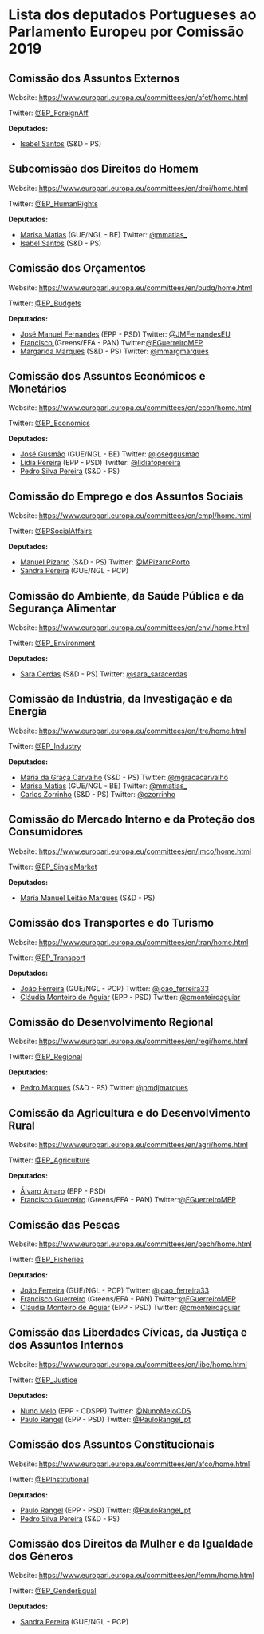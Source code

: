 # Lista dos deputados Portugueses ao Parlamento Europeu por Comissão 2019

## Comissão dos Assuntos Externos

Website: https://www.europarl.europa.eu/committees/en/afet/home.html

Twitter: [@EP_ForeignAff](https://twitter.com/EP_ForeignAff)

**Deputados:**
* [Isabel Santos](http://www.europarl.europa.eu/meps/en/197650/ISABEL_SANTOS/home) (S&D - PS)

## Subcomissão dos Direitos do Homem

Website: https://www.europarl.europa.eu/committees/en/droi/home.html

Twitter: [@EP_HumanRights](https://twitter.com/EP_HumanRights)

**Deputados:**
* [Marisa Matias](http://www.europarl.europa.eu/meps/en/96820/MARISA_MATIAS/home) (GUE/NGL - BE) Twitter: [@mmatias_](https://twitter.com/mmatias_)
* [Isabel Santos](http://www.europarl.europa.eu/meps/en/197650/ISABEL_SANTOS/home) (S&D - PS)


## Comissão dos Orçamentos

Website: https://www.europarl.europa.eu/committees/en/budg/home.html

Twitter: [@EP_Budgets](https://twitter.com/EP_Budgets)

**Deputados:**
* [José Manuel Fernandes](http://www.europarl.europa.eu/meps/en/96899/JOSE+MANUEL_FERNANDES/home) (EPP - PSD) Twitter: [@JMFernandesEU](https://twitter.com/JMFernandesEU)
* [Francisco ](http://www.europarl.europa.eu/meps/en/197645/FRANCISCO_GUERREIRO/home) (Greens/EFA - PAN) Twitter:[@FGuerreiroMEP](https://twitter.com/FGuerreiroMEP)
* [Margarida Marques](http://www.europarl.europa.eu/meps/en/197638/L-Onor._MARGARIDA_MARQUES/home) (S&D - PS) Twitter: [@mmargmarques](https://twitter.com/mmargmarques)

## Comissão dos Assuntos Económicos e Monetários

Website: https://www.europarl.europa.eu/committees/en/econ/home.html

Twitter: [@EP_Economics](https://twitter.com/EP_Economics)

**Deputados:**
* [José Gusmão](http://www.europarl.europa.eu/meps/en/88715/JOSE_GUSMAO/home) (GUE/NGL - BE) Twitter: [@joseggusmao](http://www.twitter.com/joseggusmao) 
* [Lídia Pereira](http://www.europarl.europa.eu/meps/en/197738/LIDIA_PEREIRA/home) (EPP - PSD) Twitter: [@lidiafopereira](https://twitter.com/lidiafopereira)
* [Pedro Silva Pereira](http://www.europarl.europa.eu/meps/en/124747/PEDRO_SILVA+PEREIRA/home) (S&D - PS)

## Comissão do Emprego e dos Assuntos Sociais

Website: https://www.europarl.europa.eu/committees/en/empl/home.html

Twitter: [@EPSocialAffairs](https://twitter.com/EPSocialAffairs)

**Deputados:**
* [Manuel Pizarro](http://www.europarl.europa.eu/meps/en/197732/MANUEL_PIZARRO/home) (S&D - PS) Twitter: [@MPizarroPorto](https://twitter.com/MPizarroPorto)
* [Sandra Pereira](http://www.europarl.europa.eu/meps/en/197754/SANDRA_PEREIRA/home) (GUE/NGL - PCP)

## Comissão do Ambiente, da Saúde Pública e da Segurança Alimentar

Website: https://www.europarl.europa.eu/committees/en/envi/home.html

Twitter: [@EP_Environment](https://www.europarl.europa.eu/committees/en/envi/home.html)

**Deputados:**
* [Sara Cerdas](http://www.europarl.europa.eu/meps/en/197641/SARA_CERDAS/home) (S&D - PS) Twitter: [@sara_saracerdas](https://twitter.com/sara_saracerdas)

## Comissão da Indústria, da Investigação e da Energia

Website: https://www.europarl.europa.eu/committees/en/itre/home.html

Twitter: [@EP_Industry](https://twitter.com/EP_Industry)

**Deputados:**
* [Maria da Graça Carvalho](http://www.europarl.europa.eu/meps/en/96867/MARIA+DA+GRACA_CARVALHO/home) (S&D - PS) Twitter: [@mgracacarvalho](https://twitter.com/mgracacarvalho)
* [Marisa Matias](http://www.europarl.europa.eu/meps/en/96820/MARISA_MATIAS/home) (GUE/NGL - BE) Twitter: [@mmatias_](https://twitter.com/mmatias_)
* [Carlos Zorrinho](http://www.europarl.europa.eu/meps/en/124739/CARLOS_ZORRINHO/home) (S&D - PS) Twitter: [@czorrinho](https://twitter.com/czorrinho)

## Comissão do Mercado Interno e da Proteção dos Consumidores

Website: https://www.europarl.europa.eu/committees/en/imco/home.html

Twitter: [@EP_SingleMarket](https://twitter.com/EP_SingleMarket)

**Deputados:**
* [Maria Manuel Leitão Marques](http://www.europarl.europa.eu/meps/en/197635/MARIA+MANUEL_LEITAO+MARQUES/home) (S&D - PS)

## Comissão dos Transportes e do Turismo

Website: https://www.europarl.europa.eu/committees/en/tran/home.html

Twitter: [@EP_Transport](https://twitter.com/EP_Transport)

**Deputados:**
* [João Ferreira](http://www.europarl.europa.eu/meps/en/96706/JOAO_FERREIRA/home) (GUE/NGL - PCP) Twitter: [@joao_ferreira33](https://twitter.com/joao_ferreira33)
* [Cláudia Monteiro de Aguiar](http://www.europarl.europa.eu/meps/en/124734/CLAUDIA_MONTEIRO+DE+AGUIAR/home) (EPP - PSD) Twitter: [@cmonteiroaguiar](https://twitter.com/cmonteiroaguiar)

## Comissão do Desenvolvimento Regional

Website: https://www.europarl.europa.eu/committees/en/regi/home.html

Twitter: [@EP_Regional](https://twitter.com/EP_Regional)

**Deputados:**
* [Pedro Marques](http://www.europarl.europa.eu/meps/en/197634/PEDRO_MARQUES/home) (S&D - PS) Twitter: [@pmdjmarques](https://twitter.com/pmdjmarques)

## Comissão da Agricultura e do Desenvolvimento Rural

Website: https://www.europarl.europa.eu/committees/en/agri/home.html

Twitter: [@EP_Agriculture](https://twitter.com/EP_Agriculture)

**Deputados:**
* [Álvaro Amaro](http://www.europarl.europa.eu/meps/en/197746/ALVARO_AMARO/home) (EPP - PSD)
* [Francisco Guerreiro](http://www.europarl.europa.eu/meps/en/197645/FRANCISCO_GUERREIRO/home) (Greens/EFA - PAN) Twitter:[@FGuerreiroMEP](https://twitter.com/FGuerreiroMEP)

## Comissão das Pescas

Website: https://www.europarl.europa.eu/committees/en/pech/home.html

Twitter: [@EP_Fisheries](https://twitter.com/EP_Fisheries)

**Deputados:**
* [João Ferreira](http://www.europarl.europa.eu/meps/en/96706/JOAO_FERREIRA/home) (GUE/NGL - PCP) Twitter: [@joao_ferreira33](https://twitter.com/joao_ferreira33)
* [Francisco Guerreiro](http://www.europarl.europa.eu/meps/en/197645/FRANCISCO_GUERREIRO/home) (Greens/EFA - PAN) Twitter:[@FGuerreiroMEP](https://twitter.com/FGuerreiroMEP)
* [Cláudia Monteiro de Aguiar](http://www.europarl.europa.eu/meps/en/124734/CLAUDIA_MONTEIRO+DE+AGUIAR/home) (EPP - PSD) Twitter: [@cmonteiroaguiar](https://twitter.com/cmonteiroaguiar)

## Comissão das Liberdades Cívicas, da Justiça e dos Assuntos Internos

Website: https://www.europarl.europa.eu/committees/en/libe/home.html

Twitter: [@EP_Justice](https://twitter.com/EP_Justice)

**Deputados:**
* [Nuno Melo](http://www.europarl.europa.eu/meps/en/96978/NUNO_MELO/home) (EPP - CDSPP) Twitter: [@NunoMeloCDS](https://twitter.com/NunoMeloCDS)
* [Paulo Rangel](http://www.europarl.europa.eu/meps/en/96903/PAULO_RANGEL/home) (EPP - PSD) Twitter: [@PauloRangel_pt](https://twitter.com/PauloRangel_pt)

## Comissão dos Assuntos Constitucionais

Website: https://www.europarl.europa.eu/committees/en/afco/home.html

Twitter: [@EPInstitutional](https://twitter.com/EPInstitutional)

**Deputados:**
* [Paulo Rangel](http://www.europarl.europa.eu/meps/en/96903/PAULO_RANGEL/home) (EPP - PSD) Twitter: [@PauloRangel_pt](https://twitter.com/PauloRangel_pt)
* [Pedro Silva Pereira](http://www.europarl.europa.eu/meps/en/124747/PEDRO_SILVA+PEREIRA/home) (S&D - PS)

## Comissão dos Direitos da Mulher e da Igualdade dos Géneros

Website: https://www.europarl.europa.eu/committees/en/femm/home.html

Twitter: [@EP_GenderEqual](https://twitter.com/EP_GenderEqual)

**Deputados:**
* [Sandra Pereira](http://www.europarl.europa.eu/meps/en/197754/SANDRA_PEREIRA/home) (GUE/NGL - PCP)







